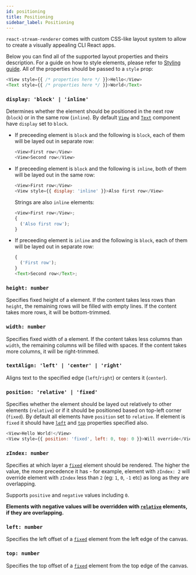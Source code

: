 ```yaml
---
id: positioning
title: Positioning
sidebar_label: Positioning
---
```


`react-stream-renderer` comes with custom CSS-like layout system to allow to create a visually appealing CLI React apps.

Below you can find all of the supported layout properties and theirs description. For a guide on how to style elements, please refer to [Styling guide](./styling.md). All of the properties should be passed to a `style` prop:

```js
<View style={{ /* properties here */ }}>Hello</View>
<Text style={{ /* properties here */ }}>World</Text>
```

### `display: 'block' | 'inline'`

Determines whether the element should be positioned in the next row (`block`) or in the same row (`inline`). By default [`View`](./view-component.md) and [`Text`](./text-component.md) component have `display` set to `block`.

* If preceeding element is `block` and the following is `block`, each of them will be layed out in separate row:

  ```js
  <View>First row</View>
  <View>Second row</View>
  ```

* If preceeding element is `block` and the following is `inline`, both of them will be layed out in the same row:

  ```js
  <View>First row</View>
  <View style={{ display: 'inline' }}>Also first row</View>
  ```

  Strings are also `inline` elements:

  ```js
  <View>First row</View>;
  {
    ('Also first row');
  }
  ```

* If preceeding element is `inline` and the following is `block`, each of them will be layed out in separate row:

  ```js
  {
    ('First row');
  }
  <Text>Second row</Text>;
  ```

### `height: number`

Specifies fixed height of a element. If the content takes less rows than `height`, the remaining rows will be filled with empty lines. If the content takes more rows, it will be bottom-trimmed.

### `width: number`

Specifies fixed width of a element. If the content takes less columns than `width`, the remaining columns will be filled with spaces. If the content takes more columns, it will be right-trimmed.

### `textAlign: 'left' | 'center' | 'right'`

Aligns text to the specified edge (`left`/`right`) or centers it (`center`).

### `position: 'relative' | 'fixed'`

Specifies whether the element should be layed out relatively to other elements (`relative`) or if it should be positioned based on top-left corner (`fixed`). By default all elements have `position` set to `relative`. If element is `fixed` it should have [`left`](#left-number) and [`top`](#top-number) properties specified also.

```js
<View>Hello World!</View>
<View style={{ position: 'fixed', left: 0, top: 0 }}>Will override</View>
```

### `zIndex: number`

Specifies at which layer a [`fixed`](#position-relative-fixed) element should be rendered. The higher the value, the more precedence it has - for example, element with `zIndex: 2` will override element with `zIndex` less than `2` (eg: `1`, `0`, `-1` etc) as long as they are overlapping.

Supports `positive` and `negative` values including `0`.

**Elements with negative values will be overridden with [`relative`](#position-relative-fixed) elements, if they are overlapping.**

### `left: number`

Specifies the left offset of a [`fixed`](#position-relative-fixed) element from the left edge of the canvas.

### `top: number`

Specifies the top offset of a [`fixed`](#position-relative-fixed) element from the top edge of the canvas.
